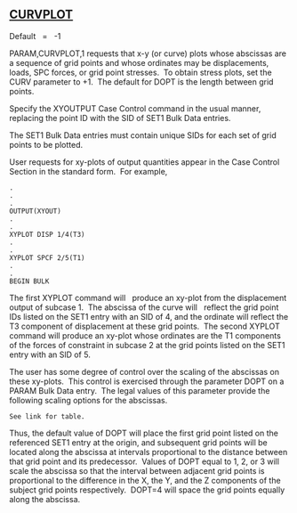 ## [CURVPLOT](https://help.hexagonmi.com/bundle/MSC_Nastran_2022.4/page/Nastran_Combined_Book/qrg/parameters/TOC.CURVPLOT.xhtml)

Default    =    -1

PARAM,CURVPLOT,1 requests that x-y (or curve) plots whose abscissas are a sequence of grid points and whose ordinates may be displacements, loads, SPC forces, or grid point stresses.  To obtain stress plots, set the CURV parameter to +1.  The default for DOPT is the length between grid points.

Specify the XYOUTPUT Case Control command in the usual manner, replacing the point ID with the SID of SET1 Bulk Data entries.

The SET1 Bulk Data entries must contain unique SIDs for each set of grid points to be plotted.

User requests for xy-plots of output quantities appear in the Case Control Section in the standard form.  For example,

```nastran
.
.
.
OUTPUT(XYOUT)
.
.
XYPLOT DISP 1/4(T3)
.
.
XYPLOT SPCF 2/5(T1)
.
.
BEGIN BULK
```

The first XYPLOT command will   produce an xy-plot from the displacement output of subcase 1.  The abscissa of the curve will   reflect the grid point IDs listed on the SET1 entry with an SID of 4, and the ordinate will reflect the T3 component of displacement at these grid points.  The second XYPLOT command will produce an xy-plot whose ordinates are the T1 components of the forces of constraint in subcase 2 at the grid points listed on the SET1 entry with an SlD of 5.

The user has some degree of control over the scaling of the abscissas on these xy-plots.  This control is exercised through the parameter DOPT on a PARAM Bulk Data entry.  The legal values of this parameter provide the following scaling options for the abscissas.

    See link for table.

Thus, the default value of DOPT will place the first grid point listed on the referenced SET1 entry at the origin, and subsequent grid points will be located along the abscissa at intervals proportional to the distance between that grid point and its predecessor.  Values of DOPT equal to 1, 2, or 3 will   scale the abscissa so that the interval between adjacent grid points is proportional to the difference in the X, the Y, and the Z components of the subject grid points respectively.  DOPT=4 will space the grid points equally along the abscissa.

